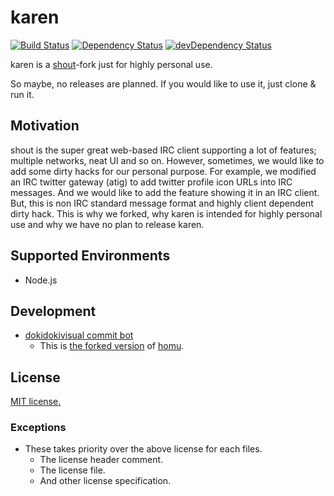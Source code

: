 # karen

[![Build Status](https://travis-ci.org/karen-irc/karen.svg?branch=master)](https://travis-ci.org/karen-irc/karen)
[![Dependency Status](https://david-dm.org/karen-irc/karen.svg)](https://david-dm.org/karen-irc/karen)
[![devDependency Status](https://david-dm.org/karen-irc/karen/dev-status.svg)](https://david-dm.org/karen-irc/karen#info=devDependencies)

karen is a [shout](https://github.com/erming/shout)-fork just for highly personal use.

So maybe, no releases are planned.
If you would like to use it, just clone & run it.

## Motivation

shout is the super great web-based IRC client supporting a lot of features; multiple networks, neat UI and so on.
However, sometimes, we would like to add some dirty hacks for our personal purpose.
For example, we modified an IRC twitter gateway (atig) to add twitter profile icon URLs into IRC messages. And we would like to add the feature showing it in an IRC client. But, this is non IRC standard message format and highly client dependent dirty hack. This is why we forked, why karen is intended for highly personal use and why we have no plan to release karen.

## Supported Environments

- Node.js

## Development

- [dokidokivisual commit bot](http://cq-dokidokivisual.rhcloud.com/queue/karen)
  - This is [the forked version](https://github.com/karen-irc/homu) of [homu](https://github.com/barosl/homu).


## License

[MIT license.](./LICENSE.txt)

### Exceptions

- These takes priority over the above license for each files.
    - The license header comment.
    - The license file.
    - And other license specification.
